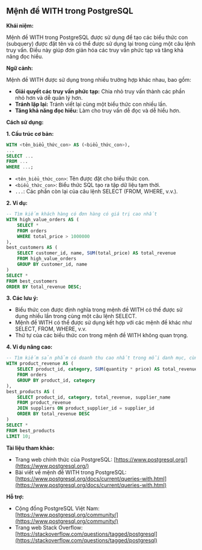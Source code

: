## Mệnh đề WITH trong PostgreSQL

**Khái niệm:**

Mệnh đề WITH trong PostgreSQL được sử dụng để tạo các biểu thức con (subquery) được đặt tên và có thể được sử dụng lại trong cùng một câu lệnh truy vấn. Điều này giúp đơn giản hóa các truy vấn phức tạp và tăng khả năng đọc hiểu.

**Ngữ cảnh:**

Mệnh đề WITH được sử dụng trong nhiều trường hợp khác nhau, bao gồm:

- **Giải quyết các truy vấn phức tạp:** Chia nhỏ truy vấn thành các phần nhỏ hơn và dễ quản lý hơn.
- **Tránh lặp lại:** Tránh viết lại cùng một biểu thức con nhiều lần.
- **Tăng khả năng đọc hiểu:** Làm cho truy vấn dễ đọc và dễ hiểu hơn.

**Cách sử dụng:**

**1. Cấu trúc cơ bản:**

```sql
WITH <tên_biểu_thức_con> AS (<biểu_thức_con>),
...
SELECT ...
FROM ...
WHERE ...;
```

- `<tên_biểu_thức_con>`: Tên được đặt cho biểu thức con.
- `<biểu_thức_con>`: Biểu thức SQL tạo ra tập dữ liệu tạm thời.
- `...`: Các phần còn lại của câu lệnh SELECT (FROM, WHERE, v.v.).

**2. Ví dụ:**

```sql
-- Tìm kiếm khách hàng có đơn hàng có giá trị cao nhất
WITH high_value_orders AS (
    SELECT *
    FROM orders
    WHERE total_price > 1000000
),
best_customers AS (
    SELECT customer_id, name, SUM(total_price) AS total_revenue
    FROM high_value_orders
    GROUP BY customer_id, name
)
SELECT *
FROM best_customers
ORDER BY total_revenue DESC;
```

**3. Các lưu ý:**

- Biểu thức con được định nghĩa trong mệnh đề WITH có thể được sử dụng nhiều lần trong cùng một câu lệnh SELECT.
- Mệnh đề WITH có thể được sử dụng kết hợp với các mệnh đề khác như SELECT, FROM, WHERE, v.v.
- Thứ tự của các biểu thức con trong mệnh đề WITH không quan trọng.

**4. Ví dụ nâng cao:**

```sql
-- Tìm kiếm sản phẩm có doanh thu cao nhất trong mỗi danh mục, cùng với tên nhà cung cấp
WITH product_revenue AS (
    SELECT product_id, category, SUM(quantity * price) AS total_revenue
    FROM orders
    GROUP BY product_id, category
),
best_products AS (
    SELECT product_id, category, total_revenue, supplier_name
    FROM product_revenue
    JOIN suppliers ON product_supplier_id = supplier_id
    ORDER BY total_revenue DESC
)
SELECT *
FROM best_products
LIMIT 10;
```

**Tài liệu tham khảo:**

- Trang web chính thức của PostgreSQL: [https://www.postgresql.org/](https://www.postgresql.org/)
- Bài viết về mệnh đề WITH trong PostgreSQL: [https://www.postgresql.org/docs/current/queries-with.html](https://www.postgresql.org/docs/current/queries-with.html)

**Hỗ trợ:**

- Cộng đồng PostgreSQL Việt Nam: [https://www.postgresql.org/community/](https://www.postgresql.org/community/)
- Trang web Stack Overflow: [https://stackoverflow.com/questions/tagged/postgresql](https://stackoverflow.com/questions/tagged/postgresql)
